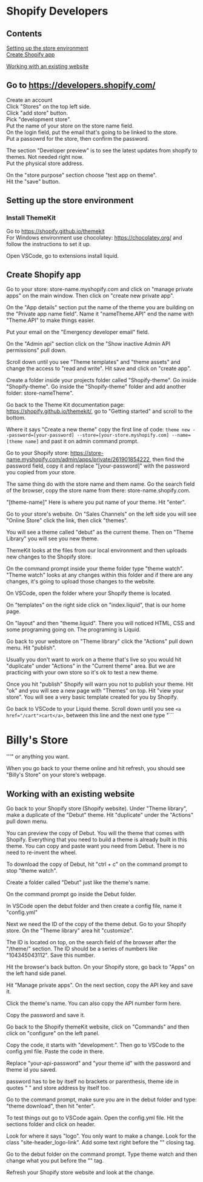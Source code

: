 # Shopify Developers
##  Contents
[Setting up the store environment](#Setting-up-the-store-environment)  
[Create Shopify app](#Create-Shopify-app)  

[Working with an existing website](#Working-with-an-existing-website)


## Go to https://developers.shopify.com/

Create an account  
Click "Stores" on the top left side.  
Click "add store" button.  
Pick "development store".  
Put the name of your store on the store name field.  
On the login field, put the email that's going to be linked to the store.  
Put a passowrd for the store, then confirm the password.  

The section "Developer preview" is to see the latest updates from shopify to themes. Not needed right now.  
Put the physical store address.  

On the "store purpose" section choose "test app on theme".  
Hit the "save" button.  

## Setting up the store environment

### Install ThemeKit 

Go to https://shopify.github.io/themekit  
For Windows environment use chocolatey: https://chocolatey.org/ and follow the instructions to set it up.  

Open VSCode, go to extensions install liquid.  

## Create Shopify app

Go to your store: store-name.myshopify.com and click on "manage private apps" on the main window. Then click on "create new private app".  

On the "App details" section put the name of the theme you are building on the "Private app name field". Name it "nameTheme.API" end the name with "Theme.API" to make things easier.  

Put your email on the "Emergency developer email" field.  

On the "Admin api" section click on the "Show inactive Admin API permissions" pull down.  

Scroll down until you see "Theme templates" and "theme assets" and change the access to "read and write". Hit save and click on "create app".  

Create a folder inside your projects folder called "Shopify-theme". Go inside "Shopify-theme". Go inside the "Shopify-theme" folder and add another folder: store-nameTheme".  

Go back to the Theme Kit documentation page: https://shopify.github.io/themekit/, go to "Getting started" and scroll to the bottom.  

Where it says "Create a new theme" copy the first line of code: ```theme new --password=[your-password] --store=[your-store.myshopify.com] --name=[theme name]``` and past it on admin command prompt. 

Go to your Shopify store: https://store-name.myshopify.com/admin/apps/private/261901854222, then find the password field, copy it and replace "[your-password]" with the password you copied from your store. 

The same thing do with the store name and them name. Go the search field of the browser, copy the store name from there: store-name.shopify.com.  

"[theme-name]" Here is where you put name of your theme. Hit "enter".

Go to your store's website. On "Sales Channels" on the left side you will see "Online Store" click the link, then click "themes".

You will see a theme called "debut" as the current theme. Then on "Theme Library" you will see you new theme. 

ThemeKit looks at the files from our local environment and then uploads new changes to the Shopify store.

On the command prompt inside your theme folder type "theme watch". "Theme watch" looks at any changes within this folder and if there are any changes, it's going to upload those changes to the website.  

On VSCode, open the folder where your Shopify theme is located.  

On "templates" on the right side click on "index.liquid", that is our home page.

On "layout" and then "theme.liquid". There you will noticed HTML, CSS and some programing going on. The programing is Liquid.

Go back to your webstore on "Theme library" click the "Actions" pull down menu. Hit "publish".  

Usually you don't want to work on a theme that's live so you would hit "duplicate" under "Actions" in the "Current theme" area. But we are practicing with your own store so it's ok to test a new theme.

Once you hit "publish" Shopify will warn you not to publish your theme. Hit "ok" and you will see a new page with "Themes" on top. Hit "view your store". You will see a very basic template created for you by Shopify.  

Go back to VSCode to your Liquid theme. Scroll down until you see ```<a href="/cart">cart</a>```, between this line and the next one type "```<h1>Billy's Store</h1>'''" or anything you want. 

When you go back to your theme online and hit refresh, you should see "Billy's Store" on your store's webpage.

## Working with an existing website

Go back to your Shopify store (Shopify website). Under "Theme library", make a duplicate of the "Debut" theme. Hit "duplicate" under the "Actions" pull down menu.

You can preview the copy of Debut. You will the theme that comes with Shopify. Everything that you need to build a theme is already built in this theme. You can copy and paste want you need from Debut. There is no need to re-invent the wheel.  

To download the copy of Debut, hit "ctrl + c" on the command prompt to stop "theme watch". 

Create a folder called "Debut" just like the theme's name.

On the command prompt go inside the Debut folder.  

In VSCode open the debut folder and then create a config file, name it "config.yml" 

Next we need the ID of the copy of the theme debut. Go to your Shopify store. On the "Theme library" area hit "customize". 

The ID is located on top, on the search field of the browser after the "/theme/" section. The ID should be a series of numbers like "104345043112". Save this number.

Hit the browser's back button. On your Shopify store, go back to "Apps" on the left hand side panel. 

Hit "Manage private apps". On the next section, copy the API key and save it.

Click the theme's name. You can also copy the API number form here. 

Copy the password and save it.

Go back to the Shopify themeKit website, click on "Commands" and then click on "configure" on the left panel.

Copy the code, it starts with "development:". Then go to VSCode to the config.yml file. Paste the code in there. 

Replace "your-api-password" and "your theme id" with the password and theme id you saved. 

password has to be by itself no brackets or parenthesis, theme ide in quotes " " and store address by itself too. 

Go to the command prompt, make sure you are in the debut folder and type: "theme download", then hit "enter". 

To test things out go to VSCode again. Open the config.yml file. Hit the sections folder and click on header.  

Look for where it says "logo". You only want to make a change. Look for the class "site-header_logo-link". Add some text right before the "</a>" closing tag. 

Go to the debut folder on the command prompt. Type theme watch and then change what you put before the "</a>" tag.  

Refresh your Shopify store website and look at the change.  





